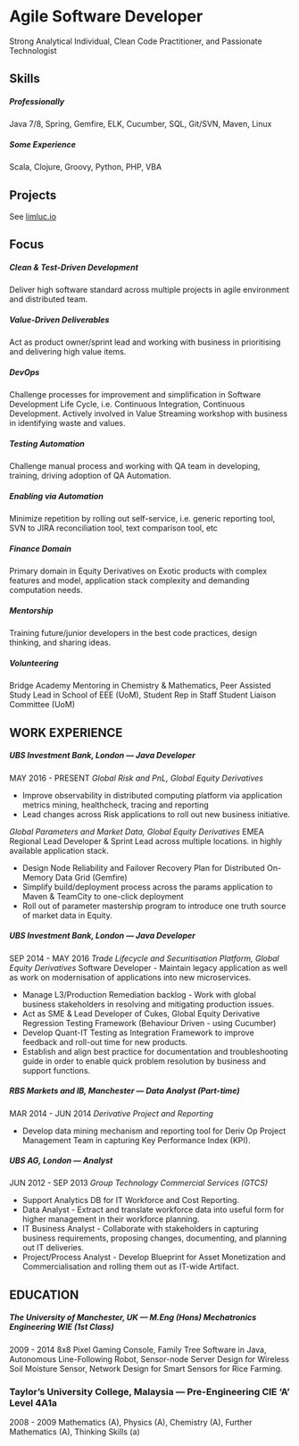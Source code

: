 # Agile Software Developer  
Strong Analytical Individual, Clean Code Practitioner, and Passionate Technologist

## Skills
##### Professionally
Java 7/8, Spring, Gemfire, ELK,  Cucumber, SQL, Git/SVN, Maven, Linux
##### Some Experience
Scala, Clojure, Groovy, Python, PHP, VBA

## Projects
See [limluc.io](https://github.com/limluc/limluc.github.io/blob/master/README.md)

## Focus
##### Clean & Test-Driven Development
Deliver high software standard across multiple projects  in agile environment and distributed team. 
##### Value-Driven Deliverables
Act as product owner/sprint lead and working with business in prioritising and delivering high value items.
##### DevOps
Challenge processes for improvement  and simplification in Software Development Life Cycle, i.e. Continuous Integration, Continuous Development. Actively involved in Value Streaming workshop with business in identifying waste and values.
##### Testing Automation
Challenge manual process and working  with QA team in developing, training, driving adoption of QA Automation.
##### Enabling via Automation
Minimize repetition by rolling out  self-service, i.e. generic reporting tool, SVN to JIRA reconciliation tool, text comparison tool, etc
##### Finance Domain
Primary domain in Equity Derivatives on Exotic products with complex features and model, application stack complexity and demanding computation needs.
##### Mentorship 
Training future/junior developers in the best code practices, design thinking, and sharing ideas.
##### Volunteering
Bridge Academy Mentoring in Chemistry & Mathematics, Peer Assisted Study Lead in School of EEE (UoM), Student Rep in Staff Student Liaison Committee (UoM)

## WORK EXPERIENCE
##### UBS Investment Bank, London — Java Developer
MAY 2016 - PRESENT
*Global Risk and PnL, Global Equity Derivatives*
* Improve observability  in distributed computing platform via application metrics mining, healthcheck, tracing and reporting
* Lead changes across Risk applications to roll out new business initiative.

*Global Parameters and Market Data, Global Equity Derivatives*
EMEA Regional Lead Developer & Sprint Lead across multiple locations. in highly available application stack.
* Design Node Reliability and Failover Recovery Plan for Distributed On-Memory Data Grid (Gemfire)
* Simplify build/deployment process across the params application to Maven & TeamCity to one-click deployment
* Roll out of parameter mastership program to introduce one truth source of market data in Equity.

##### UBS Investment Bank, London — Java Developer
SEP 2014 - MAY 2016
*Trade Lifecycle and Securitisation Platform, Global Equity Derivatives*
Software Developer - Maintain legacy application as well as work on modernisation of applications into new microservices. 
* Manage L3/Production Remediation backlog - Work with global business stakeholders in resolving and mitigating production issues.
* Act as SME & Lead Developer of Cukes, Global Equity Derivative Regression Testing Framework (Behaviour Driven - using Cucumber)
* Develop Quant-IT Testing as Integration Framework to improve feedback and roll-out time for new products.
* Establish and align best practice for documentation and troubleshooting guide in order to enable quick problem resolution by business and support functions.

##### RBS Markets and IB, Manchester — Data Analyst (Part-time)
MAR  2014 - JUN  2014
*Derivative Project and Reporting*	
* Develop data mining mechanism and  reporting tool for Deriv Op Project Management Team in capturing Key Performance Index (KPI).

##### UBS AG, London — Analyst
JUN  2012 - SEP  2013
*Group Technology Commercial Services (GTCS)*
* Support Analytics DB for IT  Workforce and Cost Reporting.
* Data Analyst - Extract and  translate workforce data into useful form for higher management in their workforce planning.
* IT Business Analyst - Collaborate with stakeholders in capturing business requirements, proposing changes, documenting, and planning out IT deliveries.
* Project/Process Analyst - Develop Blueprint for Asset Monetization and Commercialisation and rolling them out as IT-wide Artifact.

## EDUCATION
##### The University of Manchester, UK — M.Eng (Hons) Mechatronics Engineering WIE (1st Class)
2009 - 2014
8x8 Pixel Gaming Console, Family Tree Software in Java, Autonomous Line-Following Robot, Sensor-node Server Design for Wireless Soil Moisture Sensor, Network Design for Smart Sensors for Rice Farming.

### Taylor’s University College, Malaysia — Pre-Engineering CIE ‘A’ Level 4A1a 
2008 - 2009
Mathematics (A), Physics (A), Chemistry (A), Further Mathematics (A), Thinking Skills (a)

